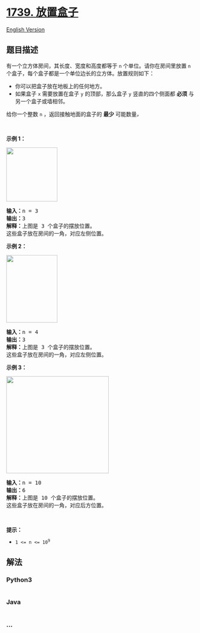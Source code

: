 # [1739. 放置盒子](https://leetcode.cn/problems/building-boxes)

[English Version](/solution/1700-1799/1739.Building%20Boxes/README_EN.md)

## 题目描述

<!-- 这里写题目描述 -->

<p>有一个立方体房间，其长度、宽度和高度都等于 <code>n</code> 个单位。请你在房间里放置 <code>n</code> 个盒子，每个盒子都是一个单位边长的立方体。放置规则如下：</p>

<ul>
	<li>你可以把盒子放在地板上的任何地方。</li>
	<li>如果盒子 <code>x</code> 需要放置在盒子 <code>y</code> 的顶部，那么盒子 <code>y</code> 竖直的四个侧面都 <strong>必须</strong> 与另一个盒子或墙相邻。</li>
</ul>

<p>给你一个整数 <code>n</code> ，返回接触地面的盒子的 <strong>最少</strong> 可能数量<em>。</em></p>

<p> </p>

<p><strong>示例 1：</strong></p>

<p><img alt="" src="https://fastly.jsdelivr.net/gh/doocs/leetcode@main/solution/1700-1799/1739.Building%20Boxes/images/3-boxes.png" style="width: 135px; height: 143px;" /></p>

<pre>
<strong>输入：</strong>n = 3
<strong>输出：</strong>3
<strong>解释：</strong>上图是 3 个盒子的摆放位置。
这些盒子放在房间的一角，对应左侧位置。
</pre>

<p><strong>示例 2：</strong></p>

<p><img alt="" src="https://fastly.jsdelivr.net/gh/doocs/leetcode@main/solution/1700-1799/1739.Building%20Boxes/images/4-boxes.png" style="width: 135px; height: 179px;" /></p>

<pre>
<strong>输入：</strong>n = 4
<strong>输出：</strong>3
<strong>解释：</strong>上图是 3 个盒子的摆放位置。
这些盒子放在房间的一角，对应左侧位置。
</pre>

<p><strong>示例 3：</strong></p>

<p><img alt="" src="https://fastly.jsdelivr.net/gh/doocs/leetcode@main/solution/1700-1799/1739.Building%20Boxes/images/10-boxes.png" style="width: 271px; height: 257px;" /></p>

<pre>
<strong>输入：</strong>n = 10
<strong>输出：</strong>6
<strong>解释：</strong>上图是 10 个盒子的摆放位置。
这些盒子放在房间的一角，对应后方位置。</pre>

<p> </p>

<p><strong>提示：</strong></p>

<ul>
	<li><code>1 <= n <= 10<sup>9</sup></code></li>
</ul>

## 解法

<!-- 这里可写通用的实现逻辑 -->

<!-- tabs:start -->

### **Python3**

<!-- 这里可写当前语言的特殊实现逻辑 -->

```python

```

### **Java**

<!-- 这里可写当前语言的特殊实现逻辑 -->

```java

```

### **...**

```

```

<!-- tabs:end -->

